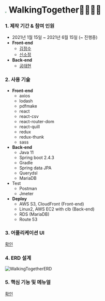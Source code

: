 # <img src="C:\Users\태현\Desktop\walking2gether\Walking_Together\client\public\images\thumbnail128.png" style="zoom: 33%;" /> WalkingTogether🚶‍♂️🚶‍♀️

### 1. 제작 기간 & 참여 인원

- 2021년 1월 15일 ~ 2021년 6월 15일 (~ 진행중)
- **Front-end**
  - [김정수](https://github.com/sunpl13)
  - [신소정](https://github.com/shinsojeong)
- **Back-end**
  - [공태현](https://github.com/rhdtn311)

### 2. 사용 기술

- **Front-end**
  - axios
  - lodash
  - pdfmake
  - react
  - react-csv
  - react-router-dom
  - react-quill
  - redux
  - redux-thunk
  - sass
- **Back-end**
  - Java 11
  - Spring boot 2.4.3
  - Gradle
  - Spring data JPA
  - Querydsl
  - MariaDB
- Test
  - Postman
  - Jmeter
- **Deploy**
  - AWS S3, CloudFront (Front-end)
  - Linux2, AWS EC2 with clb (Back-end)
  - RDS (MariaDB)
  - Route 53

### 3. 어플리케이션 UI

[확인](https://www.figma.com/file/Zsm56YCTXfQ1rad6z9stx1/Walking2gether-UI)

### 4. ERD 설계

![WalkingTogetherERD](https://user-images.githubusercontent.com/68289543/136584541-7685f354-c76d-43b0-83a5-d73736d2ad1e.png)


### 5. 핵심 기능 및 메뉴얼

[확인](https://github.com/sunpl13/Walking_Together/files/6645239/WT_manual.pdf
)
